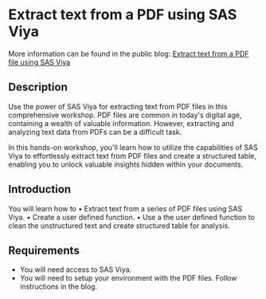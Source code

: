 # Extract text from a PDF using SAS Viya

More information can be found in the public blog: [Extract text from a PDF file using SAS Viya](https://blogs.sas.com/content/sgf/2023/11/08/extract-text-from-a-pdf-file-using-sas-viya/)

## Description
Use the power of SAS Viya for extracting text from PDF files in this comprehensive workshop. PDF files are common in today's digital age, containing a wealth of valuable information. However, extracting and analyzing text data from PDFs can be a difficult task. 

In this hands-on workshop, you'll learn how to utilize the capabilities of SAS Viya to effortlessly extract text from PDF files and create a structured table, enabling you to unlock valuable insights hidden within your documents.

## Introduction
You will learn how to
•	Extract text from a series of PDF files using SAS Viya.
•	Create a user defined function.
•	Use a the user defined function to clean the unstructured text and create structured table for analysis.


## Requirements
- You will need access to SAS Viya.
- You will need to setup your environment with the PDF files. Follow instructions in the blog.